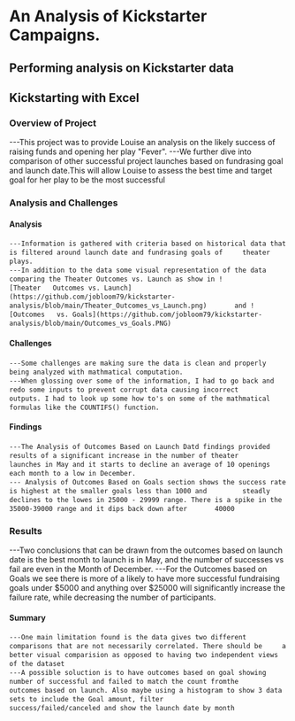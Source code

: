 # An Analysis of Kickstarter Campaigns.
## Performing analysis on Kickstarter data
## Kickstarting with Excel

### Overview of Project
  ---This project was to provide Louise an analysis on the likely success of raising funds and opening her play "Fever". 
  ---We further dive into comparison of other successful project launches based on fundrasing goal and launch date.This will allow    Louise to assess the best time and target goal for her play to be the most successful

### Analysis and Challenges
  #### Analysis
    ---Information is gathered with criteria based on historical data that is filtered around launch date and fundrasing goals of     theater plays. 
    ---In addition to the data some visual representation of the data comparing the Theater Outcomes vs. Launch as show in !           [Theater   Outcomes vs. Launch](https://github.com/jobloom79/kickstarter-analysis/blob/main/Theater_Outcomes_vs_Launch.png)       and ![Outcomes   vs. Goals](https://github.com/jobloom79/kickstarter-analysis/blob/main/Outcomes_vs_Goals.PNG)

  #### Challenges
    ---Some challenges are making sure the data is clean and properly being analyzed with mathmatical computation.
    ---When glossing over some of the information, I had to go back and redo some inputs to prevent corrupt data causing incorrect     outputs. I had to look up some how to's on some of the mathmatical formulas like the COUNTIFS() function.
  #### Findings
    ---The Analysis of Outcomes Based on Launch Datd findings provided results of a significant increase in the number of theater     launches in May and it starts to decline an average of 10 openings each month to a low in December.
    --- Analysis of Outcomes Based on Goals section shows the success rate is highest at the smaller goals less than 1000 and         steadly declines to the lowes in 25000 - 29999 range. There is a spike in the 35000-39000 range and it dips back down after       40000

### Results
  ---Two conclusions that can be drawn from the outcomes based on launch date is the best month to launch is in May, and the         number of successes vs fail are even in the Month of December.
  ---For the Outcomes based on Goals we see there is more of a likely to have more successful fundraising goals under $5000 and     anything over $25000 will significantly increase the failure rate, while decreasing the number of participants.
  #### Summary
    ---One main limitation found is the data gives two different comparisons that are not necessarily correlated. There should be     a better visual comparision as opposed to having two independent views of the dataset
    ---A possible soluction is to have outcomes based on goal showing number of successful and failed to match the count fromthe       outcomes based on launch. Also maybe using a histogram to show 3 data sets to include the Goal amount, filter                     success/failed/canceled and show the launch date by month
